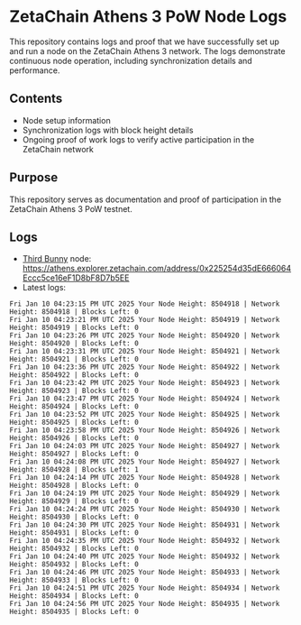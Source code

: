 # ZetaChain Athens 3 PoW Node Logs
This repository contains logs and proof that we have successfully set up and run a node on the ZetaChain Athens 3 network. The logs demonstrate continuous node operation, including synchronization details and performance.

## Contents
- Node setup information
- Synchronization logs with block height details
- Ongoing proof of work logs to verify active participation in the ZetaChain network

## Purpose
This repository serves as documentation and proof of participation in the ZetaChain Athens 3 PoW testnet.

## Logs

- [Third Bunny](https://thirdbunny.xyz/) node: https://athens.explorer.zetachain.com/address/0x225254d35dE666064Eccc5ce16eF1D8bF8D7b5EE
- Latest logs:
```
Fri Jan 10 04:23:15 PM UTC 2025 Your Node Height: 8504918 | Network Height: 8504918 | Blocks Left: 0
Fri Jan 10 04:23:21 PM UTC 2025 Your Node Height: 8504919 | Network Height: 8504919 | Blocks Left: 0
Fri Jan 10 04:23:26 PM UTC 2025 Your Node Height: 8504920 | Network Height: 8504920 | Blocks Left: 0
Fri Jan 10 04:23:31 PM UTC 2025 Your Node Height: 8504921 | Network Height: 8504921 | Blocks Left: 0
Fri Jan 10 04:23:36 PM UTC 2025 Your Node Height: 8504922 | Network Height: 8504922 | Blocks Left: 0
Fri Jan 10 04:23:42 PM UTC 2025 Your Node Height: 8504923 | Network Height: 8504923 | Blocks Left: 0
Fri Jan 10 04:23:47 PM UTC 2025 Your Node Height: 8504924 | Network Height: 8504924 | Blocks Left: 0
Fri Jan 10 04:23:52 PM UTC 2025 Your Node Height: 8504925 | Network Height: 8504925 | Blocks Left: 0
Fri Jan 10 04:23:58 PM UTC 2025 Your Node Height: 8504926 | Network Height: 8504926 | Blocks Left: 0
Fri Jan 10 04:24:03 PM UTC 2025 Your Node Height: 8504927 | Network Height: 8504927 | Blocks Left: 0
Fri Jan 10 04:24:08 PM UTC 2025 Your Node Height: 8504927 | Network Height: 8504928 | Blocks Left: 1
Fri Jan 10 04:24:14 PM UTC 2025 Your Node Height: 8504928 | Network Height: 8504928 | Blocks Left: 0
Fri Jan 10 04:24:19 PM UTC 2025 Your Node Height: 8504929 | Network Height: 8504929 | Blocks Left: 0
Fri Jan 10 04:24:24 PM UTC 2025 Your Node Height: 8504930 | Network Height: 8504930 | Blocks Left: 0
Fri Jan 10 04:24:30 PM UTC 2025 Your Node Height: 8504931 | Network Height: 8504931 | Blocks Left: 0
Fri Jan 10 04:24:35 PM UTC 2025 Your Node Height: 8504932 | Network Height: 8504932 | Blocks Left: 0
Fri Jan 10 04:24:40 PM UTC 2025 Your Node Height: 8504932 | Network Height: 8504932 | Blocks Left: 0
Fri Jan 10 04:24:46 PM UTC 2025 Your Node Height: 8504933 | Network Height: 8504933 | Blocks Left: 0
Fri Jan 10 04:24:51 PM UTC 2025 Your Node Height: 8504934 | Network Height: 8504934 | Blocks Left: 0
Fri Jan 10 04:24:56 PM UTC 2025 Your Node Height: 8504935 | Network Height: 8504935 | Blocks Left: 0
```
